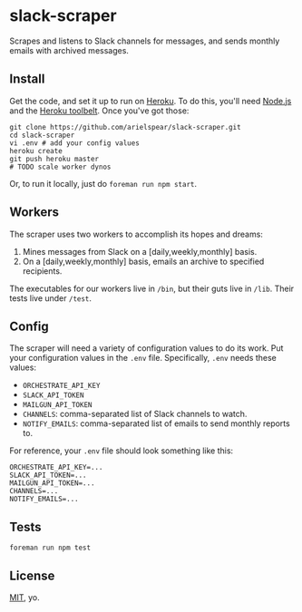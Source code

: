 # slack-scraper

Scrapes and listens to Slack channels for messages, and sends monthly emails with archived messages.

## Install

Get the code, and set it up to run on [Heroku](https://www.heroku.com/). To do this, you'll need [Node.js](http://nodejs.org/) and the [Heroku toolbelt](https://toolbelt.heroku.com/). Once you've got those:

    git clone https://github.com/arielspear/slack-scraper.git
    cd slack-scraper
    vi .env # add your config values
    heroku create
    git push heroku master
    # TODO scale worker dynos

Or, to run it locally, just do `foreman run npm start`.

## Workers

The scraper uses two workers to accomplish its hopes and dreams:

1. Mines messages from Slack on a [daily,weekly,monthly] basis.
2. On a [daily,weekly,monthly] basis, emails an archive to specified recipients.

The executables for our workers live in `/bin`, but their guts live in `/lib`. Their tests live under `/test`.

## Config

The scraper will need a variety of configuration values to do its work. Put your configuration values in the `.env` file. Specifically, `.env` needs these values:

* `ORCHESTRATE_API_KEY`
* `SLACK_API_TOKEN`
* `MAILGUN_API_TOKEN`
* `CHANNELS`: comma-separated list of Slack channels to watch.
* `NOTIFY_EMAILS`: comma-separated list of emails to send monthly reports to.

For reference, your `.env` file should look something like this:

    ORCHESTRATE_API_KEY=...
    SLACK_API_TOKEN=...
    MAILGUN_API_TOKEN=...
    CHANNELS=...
    NOTIFY_EMAILS=...

## Tests

    foreman run npm test

## License

[MIT](http://opensource.org/licenses/MIT), yo.
